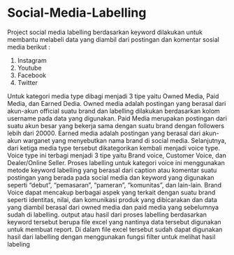 # Social-Media-Labelling

Project social media labelling berdasarkan keyword dilakukan untuk membantu melabeli data yang diambil dari postingan dan komentar sosial media berikut :
1. Instagram
2. Youtube
3. Facebook
4. Twitter

Untuk kategori media type dibagi menjadi 3 tipe yaitu Owned Media, Paid Media, dan Earned Dedia. Owned media adalah postingan yang berasal dari akun-akun official suatu brand dan labelling dilakukan berdasarkan kolom username pada data yang digunakan. Paid Media merupakan postingan dari suatu akun besar yang bekerja sama dengan suatu brand dengan followers lebih dari 20000. Earned media adalah postingan yang berasal dari akun-akun warganet yang menyebutkan nama brand di social media. 
Selanjutnya, dari ketiga media type tersebut dikategorikan kembali menjadi  voice type. Voice type ini terbagi menjadi 3 tipe yaitu Brand voice, Customer Voice, dan Dealer/Online Seller. Proses labelling untuk kategori voice ini menggunakan metode keyword labelling yang berasal dari caption atau komentar suatu postingan yang berada pada social media dan keyword yang digunakan seperti “debut”, “pemasaran”, “pameran”, “komunitas”, dan lain-lain. 
Brand Voice dapat mencakup berbagai aspek yang terkait dengan suatu brand seperti identitas, nilai, dan komunikasi produk yang dibicarakan dan data yang diambil berasal dari owned media dan paid media yang sebelumnya sudah di labelling.
output atau hasil dari proses labelling berdasarkan keyword tersebut berupa file excel yang nantinya data tersebut digunakan untuk membuat report. Di dalam file excel tersebut sudah dapat digunakan hasil dari labelling dengan menggunakan fungsi filter untuk melihat hasil labeling
